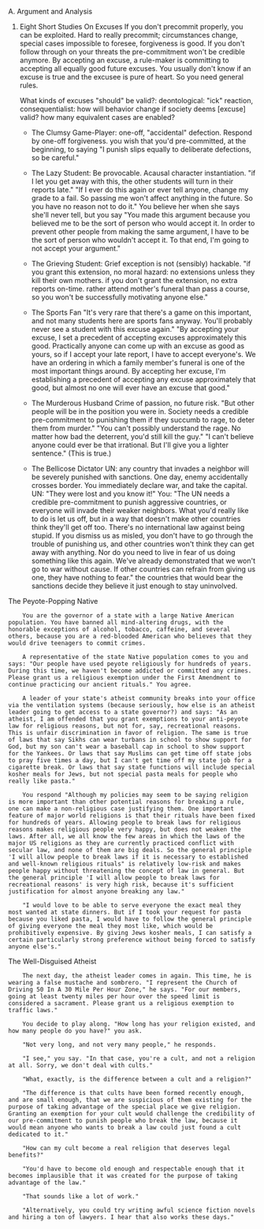 A. Argument and Analysis

1. Eight Short Studies On Excuses
	If you don't precommit properly, you can be exploited.
	Hard to really precommit; circumstances change, special cases impossible to foresee, forgiveness is good.
	If you don't follow through on your threats the pre-commitment won't be credible anymore.
	By accepting an excuse, a rule-maker is committing to accepting all equally good future excuses.
	You usually don't know if an excuse is true and the excusee is pure of heart. So you need general rules.

	What kinds of excuses "should" be valid?: 
		deontological: "ick" reaction, 
		consequentialist: how will behavior change if society deems [excuse] valid? 
							how many equivalent cases are enabled?


	* The Clumsy Game-Player: one-off, "accidental" defection. Respond by one-off forgiveness.
		you wish that you'd pre-committed, at the beginning, to saying "I punish slips equally to deliberate defections, so be careful."


	* The Lazy Student: Be provocable. Acausal character instantiation.
		"if I let you get away with this, the other students will turn in their reports late."
		"If I ever do this again or ever tell anyone, change my grade to a fail. So passing me won't affect anything in the future. So you have no reason not to do it." 
		You believe her when she says she'll never tell, but you say "You made this argument because you believed me to be the sort of person who would accept it. In order to prevent other people from making the same argument, I have to be the sort of person who wouldn't accept it. To that end, I'm going to not accept your argument."


	* The Grieving Student: Grief exception is not (sensibly) hackable. 
		"if you grant this extension, no moral hazard: no extensions unless they kill their own mothers.
		if you don't grant the extension, no extra reports on-time. rather attend mother's funeral than pass a course, so you won't be successfully motivating anyone else."


	* The Sports Fan
		"It's very rare that there's a game on this important, and not many students here are sports fans anyway. You'll probably never see a student with this excuse again."
		"By accepting your excuse, I set a precedent of accepting excuses approximately this good. Practically anyone can come up with an excuse as good as yours, so if I accept your late report, I have to accept everyone's. We have an ordering in which a family member's funeral is one of the most important things around. By accepting her excuse, I'm establishing a precedent of accepting any excuse approximately that good, but almost no one will ever have an excuse that good."


	* The Murderous Husband
		Crime of passion, no future risk.
		"But other people will be in the position you were in. Society needs a credible pre-commitment to punishing them if they succumb to rage, to deter them from murder."
		"You can't possibly understand the rage. No matter how bad the deterrent, you'd still kill the guy."
		"I can't believe anyone could ever be that irrational. But I'll give you a lighter sentence."
		(This is true.)

	
	* The Bellicose Dictator
		UN: any country that invades a neighbor will be severely punished with sanctions.
		One day, enemy accidentally crosses border. You immediately declare war, and take the capital.
		UN: "They were lost and you know it!"
		You: "The UN needs a credible pre-commitment to punish aggressive countries, or everyone will invade their weaker neighbors. What you'd really like to do is let us off, but in a way that doesn't make other countries think they'll get off too. There's no international law against being stupid. If you dismiss us as misled, you don't have to go through the trouble of punishing us, and other countries won't think they can get away with anything. Nor do you need to live in fear of us doing something like this again. We've already demonstrated that we won't go to war without cause. If other countries can refrain from giving us one, they have nothing to fear."
		the countries that would bear the sanctions decide they believe it just enough to stay uninvolved.


The Peyote-Popping Native

		You are the governor of a state with a large Native American population. You have banned all mind-altering drugs, with the honorable exceptions of alcohol, tobacco, caffeine, and several others, because you are a red-blooded American who believes that they would drive teenagers to commit crimes.

		A representative of the state Native population comes to you and says: "Our people have used peyote religiously for hundreds of years. During this time, we haven't become addicted or committed any crimes. Please grant us a religious exemption under the First Amendment to continue practicing our ancient rituals." You agree.

		A leader of your state's atheist community breaks into your office via the ventilation systems (because seriously, how else is an atheist leader going to get access to a state governor?) and says: "As an atheist, I am offended that you grant exemptions to your anti-peyote law for religious reasons, but not for, say, recreational reasons. This is unfair discrimination in favor of religion. The same is true of laws that say Sikhs can wear turbans in school to show support for God, but my son can't wear a baseball cap in school to show support for the Yankees. Or laws that say Muslims can get time off state jobs to pray five times a day, but I can't get time off my state job for a cigarette break. Or laws that say state functions will include special kosher meals for Jews, but not special pasta meals for people who really like pasta."

		You respond "Although my policies may seem to be saying religion is more important than other potential reasons for breaking a rule, one can make a non-religious case justifying them. One important feature of major world religions is that their rituals have been fixed for hundreds of years. Allowing people to break laws for religious reasons makes religious people very happy, but does not weaken the laws. After all, we all know the few areas in which the laws of the major US religions as they are currently practiced conflict with secular law, and none of them are big deals. So the general principle 'I will allow people to break laws if it is necessary to established and well-known religious rituals" is relatively low-risk and makes people happy without threatening the concept of law in general. But the general principle 'I will allow people to break laws for recreational reasons' is very high risk, because it's sufficient justification for almost anyone breaking any law."

		"I would love to be able to serve everyone the exact meal they most wanted at state dinners. But if I took your request for pasta because you liked pasta, I would have to follow the general principle of giving everyone the meal they most like, which would be prohibitively expensive. By giving Jews kosher meals, I can satisfy a certain particularly strong preference without being forced to satisfy anyone else's."

The Well-Disguised Atheist

		The next day, the atheist leader comes in again. This time, he is wearing a false mustache and sombrero. "I represent the Church of Driving 50 In A 30 Mile Per Hour Zone," he says. "For our members, going at least twenty miles per hour over the speed limit is considered a sacrament. Please grant us a religious exemption to traffic laws."

		You decide to play along. "How long has your religion existed, and how many people do you have?" you ask.

		"Not very long, and not very many people," he responds.

		"I see," you say. "In that case, you're a cult, and not a religion at all. Sorry, we don't deal with cults."

		"What, exactly, is the difference between a cult and a religion?"

		"The difference is that cults have been formed recently enough, and are small enough, that we are suspicious of them existing for the purpose of taking advantage of the special place we give religion. Granting an exemption for your cult would challenge the credibility of our pre-commitment to punish people who break the law, because it would mean anyone who wants to break a law could just found a cult dedicated to it."

		"How can my cult become a real religion that deserves legal benefits?"

		"You'd have to become old enough and respectable enough that it becomes implausible that it was created for the purpose of taking advantage of the law."

		"That sounds like a lot of work."

		"Alternatively, you could try writing awful science fiction novels and hiring a ton of lawyers. I hear that also works these days."